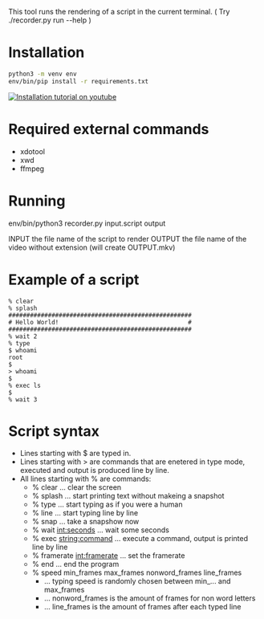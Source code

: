 This tool runs the rendering of a script in the current terminal.
( Try ./recorder.py run --help )


Installation
==================================================================

```sh
python3 -m venv env
env/bin/pip install -r requirements.txt
```

[![Installation tutorial on youtube](https://img.youtube.com/vi/kXG2_LJ7ttQ/0.jpg)](https://www.youtube.com/watch?v=kXG2_LJ7ttQ)


Required external commands
==================================================================

- xdotool
- xwd
- ffmpeg


Running
==================================================================

env/bin/python3 recorder.py input.script output

INPUT   the file name of the script to render
OUTPUT  the file name of the video without extension (will create OUTPUT.mkv)


Example of a script
==================================================================

```
% clear
% splash
###################################################
# Hello World!                                    #
###################################################
% wait 2
% type
$ whoami
root
$
> whoami
$
% exec ls
$
% wait 3
```


Script syntax
==================================================================

- Lines starting with $ are typed in.
- Lines starting with > are commands that are enetered in type
  mode, executed and output is produced line by line.
- All lines starting with % are commands:
    - % clear ... clear the screen
    - % splash ... start printing text without makeing a snapshot
    - % type ... start typing as if you were a human
    - % line ... start typing line by line
    - % snap ... take a snapshow now
    - % wait <int:seconds> ... wait some seconds
    - % exec <string:command> ... execute a command, output is
                                  printed line by line
    - % framerate <int:framerate> ... set the framerate
    - % end ... end the program
    - % speed min_frames max_frames nonword_frames line_frames
        - ... typing speed is randomly chosen between min_... and max_frames
        - ... nonword_frames is the amount of frames for non word letters
        - ... line_frames is the amount of frames after each typed line


